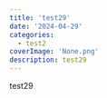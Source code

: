 ```yaml
---
title: 'test29'
date: '2024-04-29'
categories:
  - test2
coverImage: 'None.png'
description: test29
---
```


test29

